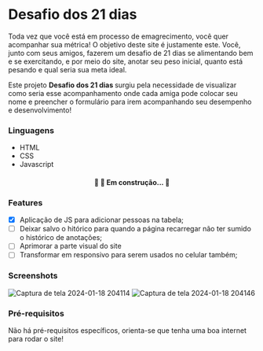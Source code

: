 # Desafio dos 21 dias

Toda vez que você está em processo de emagrecimento, você quer acompanhar sua métrica! O objetivo deste site é justamente este. Você, junto com seus amigos, fazerem um desafio de 21 dias se alimentando bem e se exercitando, e por meio do site, anotar seu peso inicial, quanto está pesando e qual seria sua meta ideal.

Este projeto <strong>Desafio dos 21 dias </strong> surgiu pela necessidade de visualizar como seria esse acompanhamento onde cada amiga pode colocar seu nome e preencher o formulário para irem acompanhando seu desempenho e desenvolvimento!

### Linguagens

- HTML
- CSS
- Javascript

<h4 align="center"> 
	🚧  🚀 Em construção...  🚧
</h4>


### Features

- [x] Aplicação de JS para adicionar pessoas na tabela;
- [ ] Deixar salvo o hitórico para quando a página recarregar não ter sumido o histórico de anotações;
- [ ] Aprimorar a parte visual do site
- [ ] Transformar em responsivo para serem usados no celular também;

### Screenshots

![Captura de tela 2024-01-18 204114](https://github.com/Lohluizesd/desafiodos21dias/assets/110419251/43b11009-a998-4d97-ab08-db45d7ab445d)
![Captura de tela 2024-01-18 204146](https://github.com/Lohluizesd/desafiodos21dias/assets/110419251/416f5561-f58f-4e70-ac3c-10efca96d9ab)

### Pré-requisitos

Não há pré-requisitos específicos, orienta-se que tenha uma boa internet para rodar o site!

